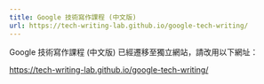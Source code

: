 ```yaml
---
title: Google 技術寫作課程 (中文版)
url: https://tech-writing-lab.github.io/google-tech-writing/
---
```


Google 技術寫作課程 (中文版) 已經遷移至獨立網站，請改用以下網址：

<https://tech-writing-lab.github.io/google-tech-writing/>

